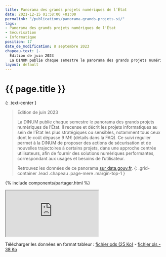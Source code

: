 ```yaml
---
title: Panorama des grands projets numériques de l’État
date: 2021-12-15 01:58:00 +01:00
permalink: "/publications/panorama-grands-projets-si/"
tags:
- Panorama des grands projets numériques de l'État
- Sécurisation
- Informatique
position: 17
date_de_modification: 8 septembre 2023
chapeau-text: |-
  Édition de juin 2023
  La DINUM publie chaque semestre le panorama des grands projets numériques de l’État. Il recense et décrit les projets informatiques au sein de l’État les plus stratégiques ou sensibles, notamment tous ceux dont le coût dépasse 9 M€ (détails dans la FAQ). Ce suivi régulier permet à la DINUM de proposer des actions de sécurisation et de nouvelles trajectoires à certains projets, dans une approche centrée utilisateurs, afin de fournir des solutions numériques performantes, correspondant aux usages et besoins de l’utilisateur.
layout: default
---
```


# {{ page.title }}
{: .text-center }

<!-- 
changer pour : {: .text-center .padding-vertical-3} 
-->

> Édition de juin 2023
> 
> La DINUM publie chaque semestre le panorama des grands projets numériques de l’État. Il recense et décrit les projets informatiques au sein de l’État les plus stratégiques ou sensibles, notamment tous ceux dont le coût dépasse 9 M€ (détails dans la FAQ). Ce suivi régulier permet à la DINUM de proposer des actions de sécurisation et de nouvelles trajectoires à certains projets, dans une approche centrée utilisateurs, afin de fournir des solutions numériques performantes, correspondant aux usages et besoins de l’utilisateur.
> 
> Retrouvez les données de ce panorama [sur data.gouv.fr](https://www.data.gouv.fr/fr/datasets/panorama-des-grands-projets-si-de-letat-1/).
{: .grid-container .lead .chapeau .page-mere .margin-top-1 } 

{% include components/partager.html %}


<div class="responsive-embed iframe">
  <iframe class="no-border" title="Panorama des grands projets numériques de l’État" src="https://disic.github.io/panorama/" allowfullscreen></iframe>
</div>
<p class="margin-top-3 margin-left-3">Télécharger les données en format tableur : <a href="https://www.data.gouv.fr/fr/datasets/r/ce7399bd-9850-469c-a97b-98c8d13e15be" title="fichier ods (26 Ko) - Lien externe">fichier ods (25 Ko)</a>  -  <a href="https://www.data.gouv.fr/fr/datasets/r/e85580ff-48d8-4754-8757-6051eb9a1dde" title="fichier xls (32 Ko) - Lien externe">fichier xls - 38 Ko</a></p>